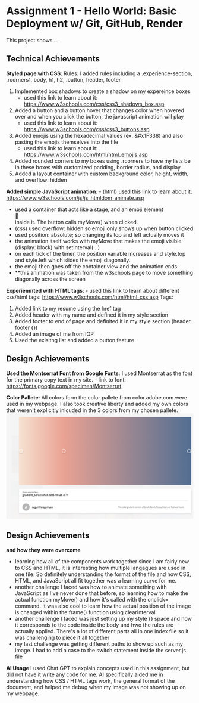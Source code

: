Assignment 1 - Hello World: Basic Deployment w/ Git, GitHub, Render
===

This project shows ...

## Technical Achievements
**Styled page with CSS**:
Rules: I added rules including a .experience-section, .rcorners1, body, h1, h2, .button, header, footer
1. Implemented box shadows to create a shadow on my expereince boxes
    - used this link to learn about it:  https://www.w3schools.com/css/css3_shadows_box.asp
2. Added a button and a button:hover that changes color when hovered over and when you click the button, the javascript animation will play
    - used this link to learn about it:  https://www.w3schools.com/css/css3_buttons.asp 
3. Added emojis using the hexadecimal values (ex. &#x1F338) and also pasting the emojis themselves into the file
    - used this link to learn about it:  https://www.w3schools.com/html/html_emojis.asp
4. Added rounded corners to my boxes using .rcorners to have my lists be in these boxes with customized padding, border radius, and display
5. Added a layout container with custom background color, height, width, and overflow: hidden

**Added simple JavaScript animation**:
    - (html) used this link to learn about it:  https://www.w3schools.com/js/js_htmldom_animate.asp
- used a container that acts like a stage, and an emoji element <div id="emoji" class="emoji">🍂</div> inside it. The button calls myMove() when clicked.
- (css) used overflow: hidden so emoji only shows up when button clicked
- used position: absolute; so changing its top and left actually moves it
- the animation itself works with myMove that makes the emoji visible (display: block) with setInterval(...)
- on each tick of the timer, the position variable increases and style.top and style.left which slides the emoji diagonally.
- the emoji then goes off the container view and the animation ends
- **this animation was taken from the w3schools page to move something diagonally across the screen

**Experiemnted with HTML tags**:
    - used this link to learn about different css/html tags:  https://www.w3schools.com/html/html_css.asp 
Tags:
1. Added link to my resume using the href tag
2. Added header with my name and defined it in my style section
3. Added footer to end of page and definited it in my style section (header, footer {})
4. Added an image of me from IQP
5. Used the exisitng list and added a button feature

## Design Achievements
**Used the Montserrat Font from Google Fonts**: I used Montserrat as the font for the primary copy text in my site.
    - link to font:  https://fonts.google.com/specimen/Montserrat 

**Color Pallete**: All colors form the color pallete from color.adobe.com were used in my webpage.  I also took creative liberty and added my own colors that weren't explicitly inlcuded in the 3 colors from my chosen pallete.
![Kyra in Hawaiʻi](./screenshot.png)

## Design Achievements
**and how they were overcome**
- learning how all of the components work together since I am fairly new to CSS and HTML, it is interesting how multiple langagues are used in one file.  So definitely understanding the format of the file and how CSS, HTML, and JavaScript all fit together was a learning curve for me.
- another challenge I faced was how to animate something with JavaScript as I've never done that before, so learning how to make the actual function myMove() and how it's called with the onclick= command.  It was also cool to learn how the actual position of the image is changed within the frame() function using clearInterval
- another challenge I faced was just setting up my style {} space and how it corresponds to the code inside the body and hwo the rules are actually applied.  There's a lot of different parts all in one index file so it was challenging to piece it all together
- my last challenge was getting different paths to show up such as my image.  I had to add a case to the switch statement inside the server.js file

**AI Usage**
I used Chat GPT to explain concepts used in this assignment, but did not have it write any code for me.  AI specifically aided me in understanding how CSS / HTML tags work, the general format of the document, and helped me debug when my image was not showing up on my webpage.